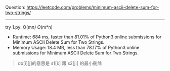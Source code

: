 Question: https://leetcode.com/problems/minimum-ascii-delete-sum-for-two-strings/

---

try_1.py: O(m*n) O*(m*n)

* Runtime: 684 ms, faster than 81.01% of Python3 online submissions for Minimum ASCII Delete Sum for Two Strings.
* Memory Usage: 18.4 MB, less than 78.17% of Python3 online submissions for Minimum ASCII Delete Sum for Two Strings.

> dp[i][j]的意思是 s1[i:] 跟 s2[j:] 的最小刪除